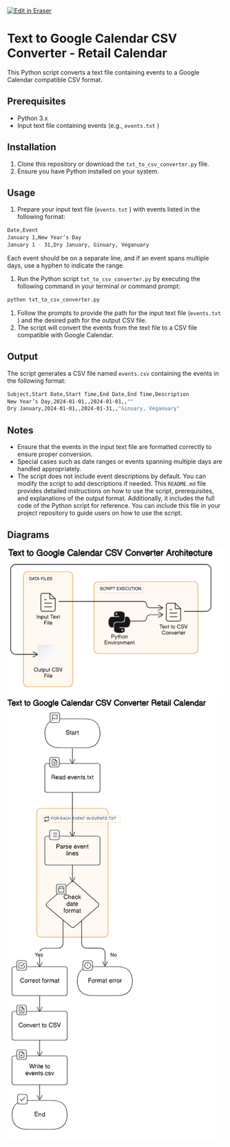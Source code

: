 <p><a target="_blank" href="https://app.eraser.io/workspace/anYrqassWvwDxK5i8Thm" id="edit-in-eraser-github-link"><img alt="Edit in Eraser" src="https://firebasestorage.googleapis.com/v0/b/second-petal-295822.appspot.com/o/images%2Fgithub%2FOpen%20in%20Eraser.svg?alt=media&amp;token=968381c8-a7e7-472a-8ed6-4a6626da5501"></a></p>

# Text to Google Calendar CSV Converter - Retail Calendar
This Python script converts a text file containing events to a Google Calendar compatible CSV format.

## Prerequisites
- Python 3.x
- Input text file containing events (e.g., `events.txt` )
## Installation
1. Clone this repository or download the `txt_to_csv_converter.py`  file.
2. Ensure you have Python installed on your system.
## Usage
1. Prepare your input text file (`events.txt` ) with events listed in the following format:
```bash
Date,Event
January 1,New Year’s Day
January 1 - 31,Dry January, Ginuary, Veganuary
```
Each event should be on a separate line, and if an event spans multiple days, use a hyphen to indicate the range.

1. Run the Python script `txt_to_csv_converter.py`  by executing the following command in your terminal or command prompt:
```bash
python txt_to_csv_converter.py
```
1. Follow the prompts to provide the path for the input text file (`events.txt` ) and the desired path for the output CSV file.
2. The script will convert the events from the text file to a CSV file compatible with Google Calendar.
## Output
The script generates a CSV file named `events.csv` containing the events in the following format:

```bash
Subject,Start Date,Start Time,End Date,End Time,Description
New Year’s Day,2024-01-01,,2024-01-01,,""
Dry January,2024-01-01,,2024-01-31,,"Ginuary, Veganuary"
```
## Notes
- Ensure that the events in the input text file are formatted correctly to ensure proper conversion.
- Special cases such as date ranges or events spanning multiple days are handled appropriately.
- The script does not include event descriptions by default. You can modify the script to add descriptions if needed.
This `README.md` file provides detailed instructions on how to use the script, prerequisites, and explanations of the output format. Additionally, it includes the full code of the Python script for reference. You can include this file in your project repository to guide users on how to use the script.


<!-- eraser-additional-content -->
## Diagrams
<!-- eraser-additional-files -->
<a href="/README-Text to Google Calendar CSV Converter Architecture-1.eraserdiagram" data-element-id="iItwQoNKVJlFR_1o7Nad9"><img src="/.eraser/anYrqassWvwDxK5i8Thm___3Jivg2tjMecMlrHwbIVIBR8f7U03___---diagram----8d29172fed82262b0b3702582912298b-Text-to-Google-Calendar-CSV-Converter-Architecture.png" alt="" data-element-id="iItwQoNKVJlFR_1o7Nad9" /></a>
<a href="/README-Text to Google Calendar CSV Converter Retail Calendar-2.eraserdiagram" data-element-id="QYRYHAQHyjTnHqE6RZsnl"><img src="/.eraser/anYrqassWvwDxK5i8Thm___3Jivg2tjMecMlrHwbIVIBR8f7U03___---diagram----b6bfff32a7a3405c1d75cbd371cb057c-Text-to-Google-Calendar-CSV-Converter-Retail-Calendar.png" alt="" data-element-id="QYRYHAQHyjTnHqE6RZsnl" /></a>
<!-- end-eraser-additional-files -->
<!-- end-eraser-additional-content -->
<!--- Eraser file: https://app.eraser.io/workspace/anYrqassWvwDxK5i8Thm --->